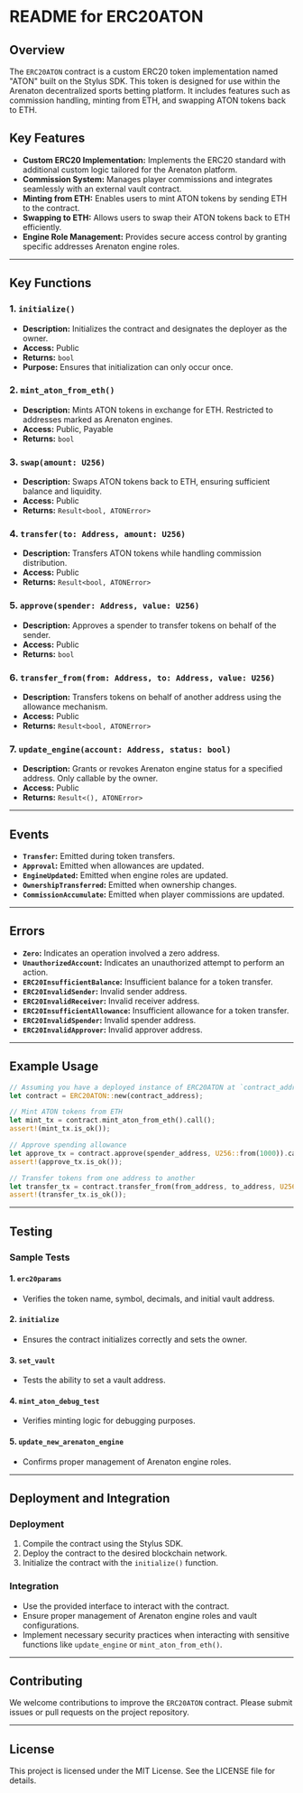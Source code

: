 # README for ERC20ATON

## Overview
The `ERC20ATON` contract is a custom ERC20 token implementation named "ATON" built on the Stylus SDK. This token is designed for use within the Arenaton decentralized sports betting platform. It includes features such as commission handling, minting from ETH, and swapping ATON tokens back to ETH.

## Key Features
- **Custom ERC20 Implementation:** Implements the ERC20 standard with additional custom logic tailored for the Arenaton platform.
- **Commission System:** Manages player commissions and integrates seamlessly with an external vault contract.
- **Minting from ETH:** Enables users to mint ATON tokens by sending ETH to the contract.
- **Swapping to ETH:** Allows users to swap their ATON tokens back to ETH efficiently.
- **Engine Role Management:** Provides secure access control by granting specific addresses Arenaton engine roles.

---

## Key Functions

### 1. `initialize()`
- **Description:** Initializes the contract and designates the deployer as the owner.
- **Access:** Public
- **Returns:** `bool`
- **Purpose:** Ensures that initialization can only occur once.

### 2. `mint_aton_from_eth()`
- **Description:** Mints ATON tokens in exchange for ETH. Restricted to addresses marked as Arenaton engines.
- **Access:** Public, Payable
- **Returns:** `bool`

### 3. `swap(amount: U256)`
- **Description:** Swaps ATON tokens back to ETH, ensuring sufficient balance and liquidity.
- **Access:** Public
- **Returns:** `Result<bool, ATONError>`

### 4. `transfer(to: Address, amount: U256)`
- **Description:** Transfers ATON tokens while handling commission distribution.
- **Access:** Public
- **Returns:** `Result<bool, ATONError>`

### 5. `approve(spender: Address, value: U256)`
- **Description:** Approves a spender to transfer tokens on behalf of the sender.
- **Access:** Public
- **Returns:** `bool`

### 6. `transfer_from(from: Address, to: Address, value: U256)`
- **Description:** Transfers tokens on behalf of another address using the allowance mechanism.
- **Access:** Public
- **Returns:** `Result<bool, ATONError>`

### 7. `update_engine(account: Address, status: bool)`
- **Description:** Grants or revokes Arenaton engine status for a specified address. Only callable by the owner.
- **Access:** Public
- **Returns:** `Result<(), ATONError>`

---

## Events
- **`Transfer`:** Emitted during token transfers.
- **`Approval`:** Emitted when allowances are updated.
- **`EngineUpdated`:** Emitted when engine roles are updated.
- **`OwnershipTransferred`:** Emitted when ownership changes.
- **`CommissionAccumulate`:** Emitted when player commissions are updated.

---

## Errors
- **`Zero`:** Indicates an operation involved a zero address.
- **`UnauthorizedAccount`:** Indicates an unauthorized attempt to perform an action.
- **`ERC20InsufficientBalance`:** Insufficient balance for a token transfer.
- **`ERC20InvalidSender`:** Invalid sender address.
- **`ERC20InvalidReceiver`:** Invalid receiver address.
- **`ERC20InsufficientAllowance`:** Insufficient allowance for a token transfer.
- **`ERC20InvalidSpender`:** Invalid spender address.
- **`ERC20InvalidApprover`:** Invalid approver address.

---

## Example Usage

```rust
// Assuming you have a deployed instance of ERC20ATON at `contract_address`
let contract = ERC20ATON::new(contract_address);

// Mint ATON tokens from ETH
let mint_tx = contract.mint_aton_from_eth().call();
assert!(mint_tx.is_ok());

// Approve spending allowance
let approve_tx = contract.approve(spender_address, U256::from(1000)).call();
assert!(approve_tx.is_ok());

// Transfer tokens from one address to another
let transfer_tx = contract.transfer_from(from_address, to_address, U256::from(500)).call();
assert!(transfer_tx.is_ok());
```

---

## Testing

### Sample Tests

#### 1. `erc20params`
- Verifies the token name, symbol, decimals, and initial vault address.

#### 2. `initialize`
- Ensures the contract initializes correctly and sets the owner.

#### 3. `set_vault`
- Tests the ability to set a vault address.

#### 4. `mint_aton_debug_test`
- Verifies minting logic for debugging purposes.

#### 5. `update_new_arenaton_engine`
- Confirms proper management of Arenaton engine roles.

---

## Deployment and Integration

### Deployment
1. Compile the contract using the Stylus SDK.
2. Deploy the contract to the desired blockchain network.
3. Initialize the contract with the `initialize()` function.

### Integration
- Use the provided interface to interact with the contract.
- Ensure proper management of Arenaton engine roles and vault configurations.
- Implement necessary security practices when interacting with sensitive functions like `update_engine` or `mint_aton_from_eth()`.

---

## Contributing
We welcome contributions to improve the `ERC20ATON` contract. Please submit issues or pull requests on the project repository.

---

## License
This project is licensed under the MIT License. See the LICENSE file for details.

